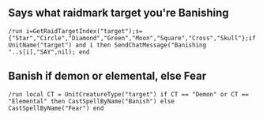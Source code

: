 ## Says what raidmark target you're Banishing 
```
/run i=GetRaidTargetIndex("target");s={"Star","Circle","Diamond","Green","Moon","Square","Cross","Skull"};if UnitName("target") and i then SendChatMessage("Banishing "..s[i],"SAY",nil); end
```


## Banish if demon or elemental, else Fear
```
/run local CT = UnitCreatureType("target") if CT == "Demon" or CT == "Elemental" then CastSpellByName("Banish") else CastSpellByName("Fear") end
```